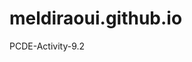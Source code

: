 # meldiraoui.github.io

<a herf="https://meldiraoui.github.io/PCDE-Activity-9.1/"> PCDE-Activity-9.2 </a>
